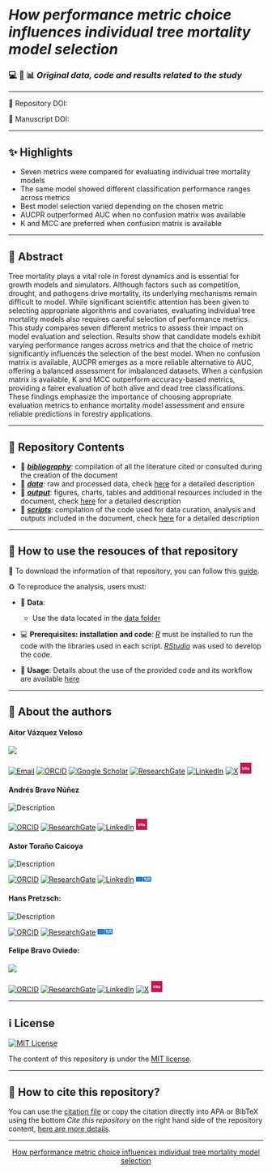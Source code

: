 # ***How performance metric choice influences individual tree mortality model selection***

### :computer: :floppy_disk: :bar_chart: *Original data, code and results related to the study*

---
<!--
:bulb: Have a look at the original poster  [here](http://dx.doi.org/10.13140/RG.2.2.27865.94564). -->
<!--
:bookmark: Poster DOI:  http://dx.doi.org/10.13140/RG.2.2.27865.94564 -->

:open_file_folder: Repository DOI: <!-- [![DOI](https://zenodo.org/badge/713296626.svg)](https://zenodo.org/doi/10.5281/zenodo.12772484) -->

📜 Manuscript DOI: <!-- https://doi.org/10.1016/j.ecolmodel.2024.110912 -->

---

## :sparkles: Highlights 

- Seven metrics were compared for evaluating individual tree mortality models 
- The same model showed different classification performance ranges across metrics 
- Best model selection varied depending on the chosen metric 
- AUCPR outperformed AUC when no confusion matrix was available 
- K and MCC are preferred when confusion matrix is available 

---

## :book: Abstract

Tree mortality plays a vital role in forest dynamics and is essential for growth models and simulators. Although factors such as competition, drought, and pathogens drive mortality, its underlying mechanisms remain difficult to model. While significant scientific attention has been given to selecting appropriate algorithms and covariates, evaluating individual tree mortality models also requires careful selection of performance metrics. This study compares seven different metrics to assess their impact on model evaluation and selection. Results show that candidate models exhibit varying performance ranges across metrics and that the choice of metric significantly influences the selection of the best model. When no confusion matrix is available, AUCPR emerges as a more reliable alternative to AUC, offering a balanced assessment for imbalanced datasets. When a confusion matrix is available, K and MCC outperform accuracy-based metrics, providing a fairer evaluation of both alive and dead tree classifications. These findings emphasize the importance of choosing appropriate evaluation metrics to enhance mortality model assessment and ensure reliable predictions in forestry applications. 

---
<!--
## :dart: Graphical abstract

![ga](./output/graphical_abstract.jpg)

--->

## :file_folder: Repository Contents

- :open_file_folder: [***bibliography***](./bibliography/): compilation of all the literature cited or consulted during the creation of the document
- :open_file_folder: [***data***](./data/): raw and processed data, check [here](./data/README.md) for a detailed description
- :open_file_folder: [***output***](./output/): figures, charts, tables and additional resources included in the document, check [here](./output/README.md) for a detailed description
- :open_file_folder: [***scripts***](./scripts/): compilation of the code used for data curation, analysis and outputs included in the document, check [here](./scripts/README.md) for a detailed description
  
---

## :thinking: How to use the resouces of that repository

:dizzy: To download the information of that repository, you can follow this [guide](https://docs.github.com/en/repositories/working-with-files/using-files/downloading-source-code-archives).

:recycle: To reproduce the analysis, users must:

- :floppy_disk: **Data**: 
  
    - Use the data located in the [data folder](./data/)

- :computer: **Prerequisites: installation and code**: *[R](https://cran.r-project.org/bin/windows/base/)* must be installed to run the code with the libraries used in each script. *[RStudio](https://posit.co/download/rstudio-desktop/)* was used to develop the code.

- :scroll: **Usage**: Details about the use of the provided code and its workflow are available [here](./data/README.md)

---

## 🔗 About the authors


#### Aitor Vázquez Veloso

[![](https://github.com/aitorvv.png?size=50)](https://github.com/aitorvv) 

[![Email](https://img.shields.io/badge/Email-D14836?logo=gmail&logoColor=white)](mailto:aitor.vazquez.veloso@uva.es)
[![ORCID](https://img.shields.io/badge/ORCID-green?logo=orcid)](https://orcid.org/0000-0003-0227-506X)
[![Google Scholar](https://img.shields.io/badge/Google%20Scholar-4285F4?logo=google-scholar&logoColor=white)](https://scholar.google.com/citations?user=XNMn1cUAAAAJ&hl=es&oi=ao)
[![ResearchGate](https://img.shields.io/badge/ResearchGate-00CCBB?logo=researchgate&logoColor=white)](https://www.researchgate.net/profile/Aitor_Vazquez_Veloso)
[![LinkedIn](https://img.shields.io/badge/LinkedIn-blue?logo=linkedin)](https://linkedin.com/in/aitorvazquezveloso/)
[![X](https://img.shields.io/badge/X-1DA1F2?logo=x&logoColor=white)](https://twitter.com/aitorvv)
[<img src="https://raw.githubusercontent.com/aitorvv/aitorvv/main/logos/uva.jpg" alt="UVa" width="22">](https://portaldelaciencia.uva.es/investigadores/178830/detalle)

#### Andrés Bravo Núñez

<img src="https://avatars.githubusercontent.com/u/58822478?v=4" alt="Description" width="50"> 

[![ORCID](https://img.shields.io/badge/ORCID-green?logo=orcid)](https://orcid.org/0009-0003-6650-3487) 
[![ResearchGate](https://img.shields.io/badge/ResearchGate-00CCBB?logo=researchgate&logoColor=white)](https://www.researchgate.net/profile/Andres-Bravo-Nunez) 
[![LinkedIn](https://img.shields.io/badge/LinkedIn-blue?logo=linkedin)](https://www.linkedin.com/in/andbrav) 
[<img src="https://raw.githubusercontent.com/aitorvv/aitorvv/main/logos/uva.jpg" alt="UVa" width="22">](https://portaldelaciencia.uva.es/investigadores/874028/detalle)

#### Astor Toraño Caicoya

<img src="https://www.lss.ls.tum.de/fileadmin/_processed_/f/0/csm_Picture20_57f925f9ae.webp" alt="Description" width="50"> 

[![ORCID](https://img.shields.io/badge/ORCID-green?logo=orcid)](https://orcid.org/0000-0002-9658-8990) 
[![ResearchGate](https://img.shields.io/badge/ResearchGate-00CCBB?logo=researchgate&logoColor=white)](https://www.researchgate.net/profile/Astor-Torano-Caicoya) 
[![LinkedIn](https://img.shields.io/badge/LinkedIn-blue?logo=linkedin)](https://www.linkedin.com/in/toranoac) 
[<img src="https://raw.githubusercontent.com/aitorvv/aitorvv/main/logos/tum.png" alt="Description" width="30">](https://www.waldwachstum.wzw.tum.de/en/staff/astor-torano-caicoya/)

#### Hans Pretzsch:

<img src="https://www.professoren.tum.de/fileadmin/w00bgr/www/pics/PretzschHans.jpg" alt="Description" width="50"> 

[![ORCID](https://img.shields.io/badge/ORCID-green?logo=orcid)](https://orcid.org/0000-0002-4958-1868) 
[![ResearchGate](https://img.shields.io/badge/ResearchGate-00CCBB?logo=researchgate&logoColor=white)](https://www.researchgate.net/scientific-contributions/Hans-Pretzsch-38528857) 
[<img src="https://raw.githubusercontent.com/aitorvv/aitorvv/main/logos/tum.png" alt="Description" width="30">](https://www.waldwachstum.wzw.tum.de/en/staff/hans-pretzsch/)

#### Felipe Bravo Oviedo:

[![](https://github.com/Felipe-Bravo.png?size=50)](https://github.com/Felipe-Bravo) 

[![ORCID](https://img.shields.io/badge/ORCID-green?logo=orcid)](https://orcid.org/0000-0001-7348-6695) 
[![ResearchGate](https://img.shields.io/badge/ResearchGate-00CCBB?logo=researchgate&logoColor=white)](https://www.researchgate.net/profile/Felipe-Bravo-11) 
[![LinkedIn](https://img.shields.io/badge/LinkedIn-blue?logo=linkedin)](https://www.linkedin.com/in/felipebravooviedo) 
[![X](https://img.shields.io/badge/X-1DA1F2?logo=x&logoColor=white)](https://twitter.com/fbravo_SFM) 
[<img src="https://raw.githubusercontent.com/aitorvv/aitorvv/main/logos/uva.jpg" alt="UVa" width="22">](https://portaldelaciencia.uva.es/investigadores/181874/detalle)


---

## ℹ License 

[![MIT License](https://img.shields.io/badge/license-MIT-red.svg)](./LICENSE)

The content of this repository is under the [MIT license](./LICENSE).


---

## :pencil: How to cite this repository?

You can use the [citation file](CITATION.cff) or copy the citation directly into APA or BibTeX using the bottom *Cite this repository* on the right hand side of the repository content, [here are more details](https://docs.github.com/es/repositories/managing-your-repositorys-settings-and-features/customizing-your-repository/about-citation-files).

---
<div style="text-align: center;">

[How performance metric choice influences individual tree mortality model selection](https://github.com/aitorvv/metrics_for_individual_tree_mortality_models) 

</div>